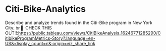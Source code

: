 # Citi-Bike-Analytics
Describe and analyze trends found in the Citi-Bike program in New York City. br
▌ CHECK THIS OUT!!:https://public.tableau.com/views/CitiBikeAnalysis_16246771285290/CitibikeProgramMetrics-Story?:language=en-US&:display_count=n&:origin=viz_share_link
